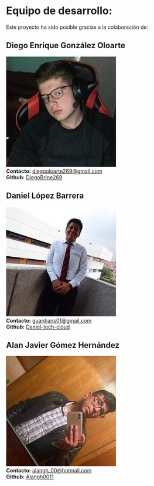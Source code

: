 # Equipo de desarrollo:

Este proyecto ha sido posible gracias a la colaboración de:

## Diego Enrique González Oloarte
![Foto de Diego](../img/DiegoO.jpg)  
**Contacto:** diegooloarte269@gmail.com  
**Github:** [DiegoBrine269](https://github.com/DiegoBrine269)

## Daniel López Barrera
![Foto de Daniel](../img/Daniel.jpg)  
**Contacto:** guardians01@gmail.com  
**Github:** [Daniel-tech-cloud](https://github.com/Daniel-tech-cloud)

## Alan Javier Gómez Hernández
![Foto de Alan](../img/Alan.jpg)  
**Contacto:** alangh_00@hotmail.com  
**Github:** [Alangh0011](https://github.com/Alangh0011)
